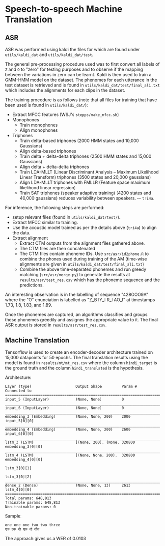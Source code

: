 # Speech-to-speech Machine Translation

## ASR

ASR was performed using kaldi the files for which are found under `utils/kaldi_dat` and `utils/kaldi_dat/test`.

The general pre-processing procedure used was to first convert all labels of `Z` and `O` to "zero" for testing purposes and to observe if the mapping between the variations in zero can be learnt. Kaldi is then used to train a GMM-HMM model on the dataset. The phenomes for each utterance in the test dataset is retrieved and is found in `utils/kaldi_dat/test/final_ali.txt` which includes the alignments for each clips in the dataset.

The training procedure is as follows (note that all files for training that have been used is found in `utils/kaldi_dat/`):

- Extract MFCC features (WSJ's `stepps/make_mfcc.sh`)
- Monophones
  - Train monophones
  - Align monophones
- Triphones
  - Train delta-based triphones (2000 HMM states and 10,000 Gaussians)
  - Align delta-based triphones
  - Train delta + delta-delta triphones (2500 HMM states and 15,000 Gaussians)
  - Align delta + delta-delta triphones
  - Train LDA-MLLT (Linear Discriminant Analysis – Maximum Likelihood Linear Transform) triphones (3500 states and 20,000 gaussians)
  - Align LDA-MLLT triphones with FMLLR (Feature space maximum likelihood linear regression)
  - Train SAT triphones (speaker adaptive training) (4200 states and 40,000 gaussians) reduces variability between speakers. -- `tri4a`.

For inference, the following steps are performed:

- setup relevant files (found in `utils/kaldi_dat/test/`).
- Extract MFCC similar to training.
- Use the acoustic model trained as per the details above (`tri4a`) to align the data.
- Extract alignment
  - Extract CTM outputs from the alignment files gathered above.
  - The CTM files are then concatenated
  - The CTM files contain phoneme IDs. Use `src/asr/id2phone.R` to combine the phones used during training of the AM (time-wise alignments are given in `utils/kaldi_dat/test/final_ali.txt`)
  - Combine the above time-separated phonemes and run greedy matching (`src/asr/merge.py`) to generate the results at `results/asr/test_res.csv` which has the phoneme sequence and the predictions.

An interesting observation is in the labelling of sequence "428OOO9A" where the "O" enunciation is labelled as "Z_B IY_I R_I AO_I" at timestamps 1.73, 1.8, 1.83, and 1.89.

Once the phonemes are captured, an algorithms classifies and groups these phonemes greedily and assignes the appropriate value to it. The final ASR output is stored in `results/asr/test_res.csv`.

## Machine Translation

Tensorflow is used to create an encoder-decoder architecture trained on 15,000 datapoints for 50 epochs. The final translation results using the model is found in `results/mt/mt_res.csv` where the column `hindi_target` is the ground truth and the column `hindi_translated` is the hypothesis.

Architecture:

```
Layer (type)                    Output Shape         Param #     Connected to
==================================================================================================
input_5 (InputLayer)            (None, None)         0
__________________________________________________________________________________________________
input_6 (InputLayer)            (None, None)         0
__________________________________________________________________________________________________
embedding_3 (Embedding)         (None, None, 200)    2000        input_5[0][0]
__________________________________________________________________________________________________
embedding_4 (Embedding)         (None, None, 200)    2600        input_6[0][0]
__________________________________________________________________________________________________
lstm_3 (LSTM)                   [(None, 200), (None, 320800      embedding_3[0][0]
__________________________________________________________________________________________________
lstm_4 (LSTM)                   [(None, None, 200),  320800      embedding_4[0][0]
                                                                 lstm_3[0][1]
                                                                 lstm_3[0][2]
__________________________________________________________________________________________________
dense_2 (Dense)                 (None, None, 13)     2613        lstm_4[0][0]
==================================================================================================
Total params: 648,813
Trainable params: 648,813
Non-trainable params: 0
```

Sample:

```
one one one two two three
एक एक दो एक दो तीन
```

The approach gives us a WER of 0.0103
